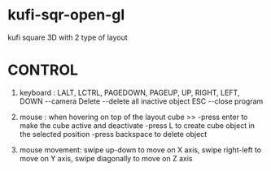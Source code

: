 # kufi-sqr-open-gl
kufi square 3D with 2 type of layout
# CONTROL
1. keyboard : 
  LALT, LCTRL, PAGEDOWN, PAGEUP, UP, RIGHT, LEFT, DOWN --camera
  Delete --delete all inactive object
  ESC --close program

2. mouse : when hovering on top of the layout cube >>
  -press enter to make the cube active and deactivate
  -press L to create cube object in the selected position
  -press backspace to delete object
  
 3. mouse movement: swipe up-down to move on X axis, swipe right-left to move on Y axis, swipe diagonally to move on Z axis
 
 


